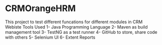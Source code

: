 # CRMOrangeHRM
This project to test different funcations for different modules in CRM Webiste 
Tools Used
1- Java Programming Language 
2- Maven as build management tool 
3- TestNG as a test runner
4- GitHub to store, share code with others 
5- Selenium UI
6- Extent Reports 
